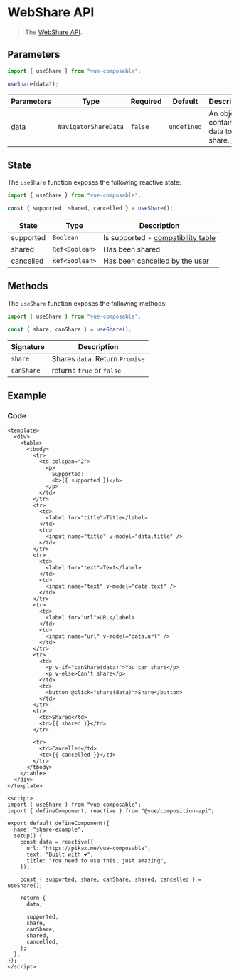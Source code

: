# WebShare API

> The [WebShare API](https://developer.mozilla.org/en-US/docs/Web/API/Navigator/share).

## Parameters

```js
import { useShare } from "vue-composable";

useShare(data?);
```

| Parameters | Type                 | Required | Default     | Description                                                                                                  |
| ---------- | -------------------- | -------- | ----------- | ------------------------------------------------------------------------------------------------------------ |
| data       | `NavigatorShareData` | `false`  | `undefined` | An object containing data to share. [Info](https://developer.mozilla.org/en-US/docs/Web/API/Navigator/share) |

## State

The `useShare` function exposes the following reactive state:

```js
import { useShare } from "vue-composable";

const { supported, shared, cancelled } = useShare();
```

| State     | Type           | Description                                                                                            |
| --------- | -------------- | ------------------------------------------------------------------------------------------------------ |
| supported | `Boolean`      | Is supported - [compatibility table](https://developer.mozilla.org/en-US/docs/Web/API/Navigator/share) |
| shared    | `Ref<Boolean>` | Has been shared                                                                                        |
| cancelled | `Ref<Boolean>` | Has been cancelled by the user                                                                         |

## Methods

The `useShare` function exposes the following methods:

```js
import { useShare } from "vue-composable";

const { share, canShare } = useShare();
```

| Signature  | Description                     |
| ---------- | ------------------------------- |
| `share`    | Shares `data`. Return `Promise` |
| `canShare` | returns `true` or `false`       |

## Example

<share-example/>

### Code

```vue
<template>
  <div>
    <table>
      <tbody>
        <tr>
          <td colspan="2">
            <p>
              Supported:
              <b>{{ supported }}</b>
            </p>
          </td>
        </tr>
        <tr>
          <td>
            <label for="title">Title</label>
          </td>
          <td>
            <input name="title" v-model="data.title" />
          </td>
        </tr>
        <tr>
          <td>
            <label for="text">Text</label>
          </td>
          <td>
            <input name="text" v-model="data.text" />
          </td>
        </tr>
        <tr>
          <td>
            <label for="url">URL</label>
          </td>
          <td>
            <input name="url" v-model="data.url" />
          </td>
        </tr>
        <tr>
          <td>
            <p v-if="canShare(data)">You can share</p>
            <p v-else>Can't share</p>
          </td>
          <td>
            <button @click="share(data)">Share</button>
          </td>
        </tr>
        <tr>
          <td>Shared</td>
          <td>{{ shared }}</td>
        </tr>

        <tr>
          <td>Cancelled</td>
          <td>{{ cancelled }}</td>
        </tr>
      </tbody>
    </table>
  </div>
</template>

<script>
import { useShare } from "vue-composable";
import { defineComponent, reactive } from "@vue/composition-api";

export default defineComponent({
  name: "share-example",
  setup() {
    const data = reactive({
      url: "https://pikax.me/vue-composable",
      text: "Built with ❤️",
      title: "You need to use this, just amazing",
    });

    const { supported, share, canShare, shared, cancelled } = useShare();

    return {
      data,

      supported,
      share,
      canShare,
      shared,
      cancelled,
    };
  },
});
</script>
```
